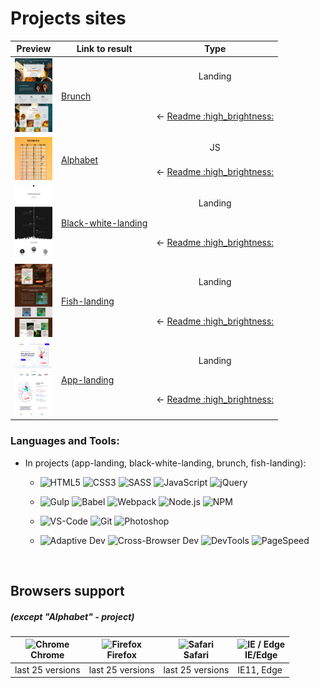 # Projects sites

<table align="center">
  <thead>
    <tr>
      <th align="center">
        Preview
      </th>
      <th align="center">
        Link to result
      </th>
      <th align="center">
        <!-- _______·Type·_______ -->
        Type
      </th>
    </tr>
  </thead>
  <tbody>
    <!-- site 👇 -->
    <tr>
      <!-- td 🔳 -->
      <td align="center" colspan="1" rowspan="2">
        <a href="https://awake-coding.github.io/brunch/" rel="nofollow">
          <img src="image/brunch-preview.jpg" title="Go to the site" alt="brunch-preview" style="width: 60px;">
        </a>
      </td>
      <!-- td 🔳 -->
      <td rowspan="2">
        <a href="https://awake-coding.github.io/brunch/" rel="nofollow">
          Brunch
        </a>
      </td>
      <!-- td 🔳 -->
      <td align="center">Landing</td>
    </tr>
    <!-- 🔴 row 2 -->
    <tr>
      <td align="center">
        <!-- 12 sections -->
        <!-- —:point_up_2:— -->
        ← <a href="brunch/#brunch-project-open_file_folder" rel="nofollow">
          Readme :high_brightness:
        </a>
      </td>
    </tr>
    <!-- site 👇 -->
    <tr>
      <!-- td 🔳 -->
      <td align="center" colspan="1" rowspan="2">
        <a href="https://awake-coding.github.io/alphabet/" rel="nofollow">
          <img src="image/alphabet-preview.jpg" title="Go to the site" alt="alphabet-preview" style="width: 60px;">
        </a>
      </td>
      <!-- td 🔳 -->
      <td rowspan="2">
        <a href="https://awake-coding.github.io/alphabet/" rel="nofollow">
          Alphabet
        </a>
      </td>
      <!-- td 🔳 -->
      <td align="center">JS</td>
    </tr>
    <!-- 🔴 row 2 -->
    <tr>
      <td align="center">
        <!-- 2 sections -->
        <!-- —:point_up_2:— -->
        ← <a href="alphabet/#alphabet-project-open_file_folder" rel="nofollow">
          Readme :high_brightness:
        </a>
      </td>
    </tr>
    <!-- site 👇 -->
    <tr>
      <!-- td 🔳 -->
      <td align="center" colspan="1" rowspan="2">
        <a href="https://awake-coding.github.io/black-white-landing/" rel="nofollow">
          <img src="image/black-white-landing-preview.jpg" title="Go to the site" alt="black-white-landing" style="width: 60px;">
        </a>
      </td>
      <!-- td 🔳 -->
      <td rowspan="2">
        <a href="https://awake-coding.github.io/black-white-landing/" rel="nofollow">
          Black-white-landing
        </a>
      </td>
      <!-- td 🔳 -->
      <td align="center">Landing</td>
    </tr>
    <!-- 🔴 row 2 -->
    <tr>
      <td align="center">
        <!-- 5 sections -->
        <!-- —:point_up_2:— -->
        ← <a href="black-white-landing/#black-white-landing-project-open_file_folder" rel="nofollow">
          Readme :high_brightness:
        </a>
      </td>
    </tr>
    <!-- site 👇 -->
    <tr>
      <!-- td 🔳 -->
      <td align="center" colspan="1" rowspan="2">
        <a href="https://awake-coding.github.io/fish-landing/" rel="nofollow">
          <img src="image/fish-landing-preview.jpg" title="Go to the site" alt="fish-landing-preview" style="width: 60px;">
        </a>
      </td>
      <!-- td 🔳 -->
      <td rowspan="2">
        <a href="https://awake-coding.github.io/fish-landing/" rel="nofollow">
          Fish-landing
        </a>
      </td>
      <!-- td 🔳 -->
      <td align="center">Landing</td>
    </tr>
    <!-- 🔴 row 2 -->
    <tr>
      <td align="center">
        <!-- 7 sections -->
        <!-- —:point_up_2:— -->
        ← <a href="fish-landing/#fish-landing-project-open_file_folder" rel="nofollow">
          Readme :high_brightness:
        </a>
      </td>
    </tr>
    <!-- site 👇 -->
    <tr>
      <!-- td 🔳 -->
      <td align="center" colspan="1" rowspan="2">
        <a href="https://awake-coding.github.io/app-landing/" rel="nofollow">
          <img src="image/app-landing-preview.jpg" title="Go to the site" alt="app-landing-preview" style="width: 60px;">
        </a>
      </td>
      <!-- td 🔳 -->
      <td rowspan="2">
        <a href="https://awake-coding.github.io/app-landing/" rel="nofollow">
          App-landing
        </a>
      </td>
      <!-- td 🔳 -->
      <td align="center">Landing</td>
      <!-- 🔴 row 2 -->
      <tr>
        <td align="center">
          <!-- 12 sections -->
          <!-- —:point_up_2:— -->
          ← <a href="app-landing/#app-landing-project-open_file_folder" rel="nofollow">
            Readme :high_brightness:
          </a>
        </td>
      </tr>
    </tr>
    <!-- site 👇 -->
  </tbody>
</table>




  ### Languages and Tools:
  - In projects (app-landing, black-white-landing, brunch, fish-landing):
      - ![HTML5](https://img.shields.io/badge/HTML-090909?logo=HTML5&logoColor=E34F26)
      ![CSS3](https://img.shields.io/badge/CSS-090909?logo=CSS3&logoColor=1572B6)
      ![SASS](https://img.shields.io/badge/SASS-090909?logo=SASS&logoColor=CC6699)
      ![JavaScript](https://img.shields.io/badge/JavaScript-090909?logo=javascript&logoColor=f7df1e)
      ![jQuery](https://img.shields.io/badge/jQuery-090909?logo=jQuery&logoColor=0769AD)

      - ![Gulp](https://img.shields.io/badge/Gulp-090909?logo=gulp&logoColor=ca4545)
      ![Babel](https://img.shields.io/badge/Babel-090909?logo=Babel&logoColor=F9DC3E)
      ![Webpack](https://img.shields.io/badge/Webpack-090909?logo=Webpack&logoColor=8DD6F9)
      ![Node.js](https://img.shields.io/badge/Node.js-090909?logo=Node.js&logoColor=339933)
      ![NPM](https://img.shields.io/badge/NPM-090909?logo=NPM&logoColor=ca4545)

      - ![VS-Code](https://img.shields.io/badge/VS--Code-090909?logo=VisualStudioCode&logoColor=007ACC)
      ![Git](https://img.shields.io/badge/Git-090909?logo=Git&logoColor=F05032)
      ![Photoshop](https://img.shields.io/badge/Photoshop-090909?logo=AdobePhotoshop&logoColor=31A8FF)

      - ![Adaptive Dev](https://img.shields.io/badge/Adaptive%20Dev-090909)
      ![Cross-Browser Dev](https://img.shields.io/badge/Cross--Browser%20Dev-090909)
      ![DevTools](https://img.shields.io/badge/DevTools-090909?logo=GoogleChrome&logoColor=4285F4)
      ![PageSpeed](https://img.shields.io/badge/PageSpeed-090909?logo=PageSpeedInsights&logoColor=4285F4)



<!-- 👇👇 -->
<!-- <details>
  <summary>
    Main info :point_left:
  </summary>

  <p> 11111 </p>
</details> -->


<br>


## Browsers support
##### (except "Alphabet" - project)

<table align="center">
  <thead>
    <tr>
      <th>
        <a rel="nofollow" target="_blank">
          <img src="https://raw.githubusercontent.com/alrra/browser-logos/master/src/chrome/chrome_48x48.png" alt="Chrome" width="24px" height="24px" style="max-width: 100%;">
        </a>
        <br>
        Chrome
      </th>
      <th>
        <a rel="nofollow" target="_blank">
          <img src="https://raw.githubusercontent.com/alrra/browser-logos/master/src/firefox/firefox_48x48.png" alt="Firefox" width="24px" height="24px" style="max-width: 100%;">
        </a>
        <br>
        Firefox
      </th>
      <th>
        <a rel="nofollow" target="_blank">
          <img src="https://raw.githubusercontent.com/alrra/browser-logos/master/src/safari/safari_48x48.png" alt="Safari" width="24px" height="24px" style="max-width: 100%;">
        </a>
        <br>
        Safari
      </th>
      <th>
        <a rel="nofollow" target="_blank">
          <img src="https://raw.githubusercontent.com/alrra/browser-logos/master/src/edge/edge_48x48.png" alt="IE / Edge" width="24px" height="24px" style="max-width: 100%;">
        </a>
        <br>
        IE/Edge
      </th>
    </tr>
  </thead>
  <tbody>
    <tr>
      <td>last 25 versions</td>
      <td>last 25 versions</td>
      <td>last 25 versions</td>
      <td>IE11, Edge</td>
    </tr>
  </tbody>
</table>

